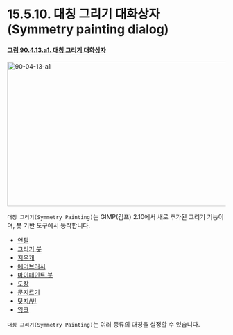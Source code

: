 # 15.5.10. 대칭 그리기 대화상자(Symmetry painting dialog)

<a id="90-04-13-a1"></a>

#### [그림 90.4.13.a1. 대칭 그리기 대화상자](./90-04-0013-symmetry_painting.md#90-04-13-a1)
<img width="850" height="333" alt="90-04-13-a1" src="https://github.com/user-attachments/assets/85157e06-d078-4fc5-8070-b1b87515648f" />

`대칭 그리기(Symmetry Painting)`는 GIMP(김프) 2.10에서 새로 추가된 그리기 기능이며, 붓 기반 도구에서 동작합니다.

- [연필](./14-03-06-00-pencil.md)
- [그리기 붓](./14-03-07-00-paintbrush.md)
- [지우개](./14-03-09-00-eraser.md)
- [에어브러시](./14-03-10-00-airbrush.md)
- [마이페인트 붓](./14-03-08-00-mypaint-brush.md)
- [도장](./14-03-12-00-clone.md)
- [문지르기](./14-03-16-00-smudge.md)
- [닷지/번](./14-03-17-00-dodge-burn.md)
- [잉크](./14-03-11-00-ink.md)

`대칭 그리기(Symmetry Painting)`는 여러 종류의 대칭을 설정할 수 있습니다.
